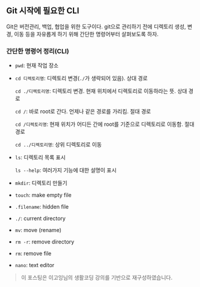 ## Git 시작에 필요한 CLI



Git은 버전관리, 백업, 협업을 위한 도구이다. git으로 관리하기 전에 디렉토리 생성, 변경, 이동 등을 자유롭게 하기 위해 간단한 명령어부터 살펴보도록 하자. 



### 간단한 명령어 정리(CLI)



- `pwd`: 현재 작업 장소

- `cd 디렉토리명`: 디렉토리 변경(`./`가 생략되어 있음). 상대 경로

  `cd ./디렉토리명`: 디렉토리 변경. 현재 위치에서 디렉토리로 이동하라는 뜻. 상대 경로

  

  `cd /`: 바로 root로 간다. 언제나 같은 경로를 가리킴. 절대 경로

  `cd /디렉토리명`: 현재 위치가 어디든 간에 root를 기준으로 디렉토리로 이동함. 절대 경로

  

  `cd ../디렉토리명`: 상위 디렉토리로 이동

- `ls`: 디렉토리 목록 표시

  `ls --help`: 여러가지 기능에 대한 설명이 표시

- `mkdir`: 디렉토리 만들기

- `touch`: make empty file

- `.filename`: hidden file

- `./`: current directory

- `mv`: move (rename)

- `rm -r`: remove directory

- `rm`: remove file

- `nano`: text editor



> 이 포스팅은 이고잉님의 생활코딩 강의를 기반으로 재구성하였습니다.



